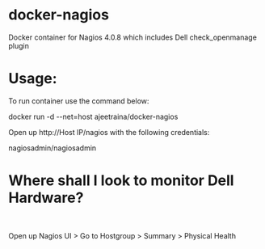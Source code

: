 <h1>docker-nagios</h1>

Docker container for Nagios 4.0.8 which includes Dell check_openmanage plugin <br>

<h1>Usage:</h1>

To run container use the command below:<br>

docker run -d --net=host ajeetraina/docker-nagios<br>

Open up http://Host IP/nagios with the following credentials:<br>

nagiosadmin/nagiosadmin<br>

<h1>Where shall I look to monitor Dell Hardware?</h1><br>

Open up Nagios UI > Go to Hostgroup > Summary > Physical Health

